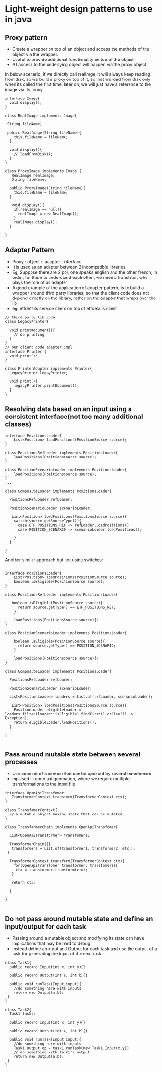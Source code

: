 # Light-weight design patterns to use in java

## Proxy pattern
- Create a wrapper on top of an object and access the methods of the object via the wrapper.
- Useful to provide additional functionality on top of the object
- All access to the underlying object will happen via the proxy object

In below scenario, if we directly call realImge, it will always keep reading from disk, so we build a proxy on top of it, so that we load from disk only when its called the first time, later on, we will just have a reference to the image via its proxy.

```
interface Image{
  void display();
}

class RealImage implements Image{

 String fileName;

 public RealImage(String fileName){
    this.fileName = fileName;
  }

  void display(){
    // loadFromDisk();
  }
}

class ProxyImage implements Image {
   RealImage realImage;
   String fileName;

  public ProxyImage(String fileName){
    this.fileName = fileName;
  }

   void display(){
    if(realImage == null){
      realImage = new RealImage();
    }
    realImage.display();
  }
 
}
```
## Adapter Pattern
- Proxy : object :: adapter : interface
- It is used as an adapter between 2 incompatible libraries
- Eg, Suppose there are 2 ppl, one speaks english and the other french, in order, for them to understand each other, we need a translator, who plays the role of an adapter
- A good example of the application of adapter pattern, is to build a wrapper around third party libraries, so that the client code does not depend directly on the library, rather on the adapter that wraps over the lib
- eg: etfdetails service client on top of etfdetails client

```
// third party lib code
class LegacyPrinter{

  void printDocument(){
    // do printing
  }
}
// our client code adapter impl
interface Printer {
  void print();
}

class PrinterAdapter implements Printer{
  LegacyPrinter legayPrinter;

  void print(){
    legacyPrinter.printDocument();
  }
}

```

## Resolving data based on an input using a consistent interface(not too many additional classes)

```
interface PositionsLoader{
    List<Position> loadPositions(PositionSource source);
}

class PositionsRefLoader implements PositionsLoader{
    loadPositions(PositionsSource source);
}

class PositionScenarioLoader implements PositionsLoader{
    loadPositions(PositionsSource source);
}
...

class CompositeLoader implements PositionsLoader{

  PositionsRefLoader refLoader;

  PositionScenarioLoader scenarioLoader;

   List<Position> loadPositions(PositionsSource source){
    switch(source.getSourceType()){
      case ETF_POSITIONS_REF -> refLoader.loadPositions();
      case POSITION_SCENARIO -> scenarioLoader.loadPositions();
      ...
    }
  }
   
}
```

Another similar approach but not using switches:

```

interface PositionsLoader{
    List<Position> loadPositions(PositionSource source);
    boolean isEligible(PositionSource source);
}

class PositionsRefLoader implements PositionsLoader{

   boolean isEligible(PositionSource source){
      return source.getType() == ETF_POSITIONS_REF;
    }

    loadPositions(PositionsSource source){}
}

class PositionScenarioLoader implements PositionsLoader{

    boolean isEligible(PositionSource source){
      return source.getType() == POSITION_SCENARIO;
    }

    loadPositions(PositionsSource source){}
}

class CompositeLoader implements PositionsLoader{

  PositionsRefLoader refLoader;

  PositionScenarioLoader scenarioLoader;

  List<PositionLoader> loaders = List.of(refLoader, scenarioLoader);

   List<Position> loadPositions(PositionsSource source){
    PositionLoader eligibleLoader = loaders.filter(loader::isEligible).findFirst().orElse(() -> Exception);
    return eligibleLoader.loadPositions();
  }
   
}


```

## Pass around mutable state between several processes
- Use concept of a context that can be updated by several transfomers
- eg:Used in open api generation, where we require multiple transformations to the input file

```
interface OpenApiTransfomer{
   TransformerContext transform(TransformerContext ctx);
}

class TransfomerContext{
  // a mutable object having state that can be mutated
}

class TransformerChain implements OpenApiTransfomer{

  List<OpenApiTransformer> transfomers;

  TransformerChain(){
   transformers = List.of(transformer1, transformer2, etc,);
 }

  TransformerContext transform(TransformerContext ctx){
    for(OpenApiTransfomer transformer: transfomers){
     ctx = transformer.transform(ctx);
   }

   return ctx;
   
  }
    
}


```

## Do not pass around mutable state and define an input/output for each task
- Passing around a mutable object and modifying its state can have implications that may be hard to debug
- Instead define an Input and Output for each task and use the output of a task for generating the input of the next task

```
class Task1{
  public record Input(int x, int y){}

  public record Output(int a, int b){}

  public void runTask(Input input){
    //do something here with inputs
    return new Output(a,b);
 }
}

class Task2{
  Task1 task1;
 
  public record Input(int x, int y){}

  public record Output(int a, int b){}

  public void runTask(Input input){
    //do something here with inputs
    Task1.Output op = task1.runTask(new Task1.Input(x,y));
    // do something with task1's output
    return new Output(a,b);
 }
}



```

  

  
